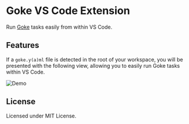 # Goke VS Code Extension

Run [Goke](https://github.com/dugajean/goke) tasks easily from within VS Code.

## Features

If a `goke.y(a)ml` file is detected in the root of your workspace, you will be presented with the following view, allowing you to easily run Goke tasks within VS Code.

![Demo](https://cdn-std.droplr.net/files/acc_966279/O4bPE3)

## License

Licensed under MIT License.